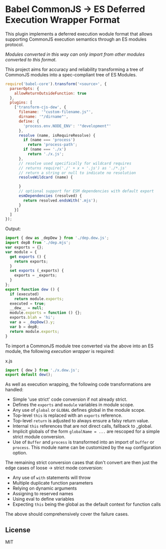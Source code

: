 # Babel CommonJS -> ES Deferred Execution Wrapper Format

This plugin implements a deferred execution wodule format that allows supporting CommonJS execution semantics through an ES modules protocol.

_Modules converted in this way can only import from other modules converted to this format._

This project aims for accuracy and reliability transforming a tree of CommonJS modules into a spec-compliant tree of ES Modules.

```js
require('babel-core').transform('<source>', {
  parserOpts: {
    allowReturnOutsideFunction: true
  },
  plugins: [
    ['transform-cjs-dew', {
      filename: '"custom-filename.js"',
      dirname: '"/dirname"',
      define: {
        'process.env.NODE_ENV': '"development"'
      },
      resolve (name, isRequireResolve) {
        if (name === 'process')
          return 'process-path';
        if (name === './x')
          return './x.js';
      },
      // resolve used specifically for wildcard requires
      // returns require('./' + x + '.js') as './*.js'
      // return a string or null to indicate no resolution
      resolveWildcard (name) {

      }
      // optional support for ESM dependencies with default export
      esmDependencies (resolved) {
        return resolved.endsWith('.mjs');
      }
    }]
  ]
});
```

Output:

```js
import { dew as _depDew } from './dep.dew.js';
import depB from './dep.mjs';
var exports = {};
var module = {
  get exports () {
    return exports;
  }
  set exports (_exports) {
    exports = _exports;
  }
};
export function dew () {
  if (executed)
    return module.exports;
  executed = true;
  __dew__ = null;
  module.exports = function () {};
  exports.blah = 'hi';
  var a = _depDew().y;
  var b = depB;
  return module.exports;
}
```

To import a CommonJS module tree converted via the above into an ES module, the following
_execution wrapper_ is required:

x.js
```js
import { dew } from './x.dew.js';
export default dew();
```

As well as execution wrapping, the following code transformations are handled:
* Simple 'use strict' code conversion if not already strict.
* Defines the `exports` and `module` variables in module scope.
* Any use of `global` or `GLOBAL` defines global in the module scope.
* Top-level `this` is replaced with an `exports` reference.
* Top-level `return` is adjusted to always ensure a falsy return value.
* Internal `this` references that are not direct calls, fallback to _global.
* Implicit globals of the form `globalName = ...` are rescoped for a simple strict module conversion.
* Use of `Buffer` and `process` is transformed into an import of `buffer` or `process`. This module name can be customized by the `map` configuration option.

The remaining strict conversion cases that don't convert are then just the edge cases of loose -> strict mode conversion:
* Any use of `with` statements will throw
* Multiple duplicate function parameters
* Relying on dynamic arguments
* Assigning to reserved names
* Using eval to define variables
* Expecting `this` being the global as the default context for function calls

The above should comprehensively cover the failure cases.

## License

MIT
